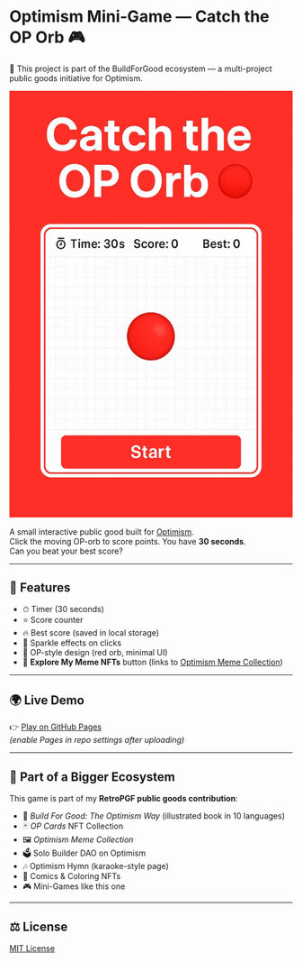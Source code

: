# Optimism Mini-Game — Catch the OP Orb 🎮
📌 This project is part of the BuildForGood ecosystem — a multi-project public goods initiative for Optimism.  

![Game screenshot](screenshot.png)

A small interactive public good built for [Optimism](https://optimism.io).  
Click the moving OP-orb to score points. You have **30 seconds**.  
Can you beat your best score?

---

## 🚀 Features
- ⏱ Timer (30 seconds)  
- ⭐ Score counter  
- 🔥 Best score (saved in local storage)  
- 🎇 Sparkle effects on clicks  
- 🎯 OP-style design (red orb, minimal UI)  
- 🔗 **Explore My Meme NFTs** button (links to [Optimism Meme Collection](https://opensea.io/collection/optimism-meme-collection))  

---

## 🌍 Live Demo
👉 [Play on GitHub Pages]( https://stephanschwab.github.io/catch-the-op-orb/)  
*(enable Pages in repo settings after uploading)*

---

## 🧩 Part of a Bigger Ecosystem
This game is part of my **RetroPGF public goods contribution**:  
- 📕 *Build For Good: The Optimism Way* (illustrated book in 10 languages)  
- 🃏 *OP Cards* NFT Collection  
- 🖼️ *Optimism Meme Collection*  
- 🗳️ Solo Builder DAO on Optimism  
- 🎶 Optimism Hymn (karaoke-style page)  
- 🎨 Comics & Coloring NFTs  
- 🎮 Mini-Games like this one  

---

## ⚖️ License
[MIT License](LICENSE)
